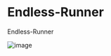 # Endless-Runner
Endless-Runner

![image](https://user-images.githubusercontent.com/62818241/201542177-b11a436c-9c1d-42a1-a62c-38370d5bd40c.png)
